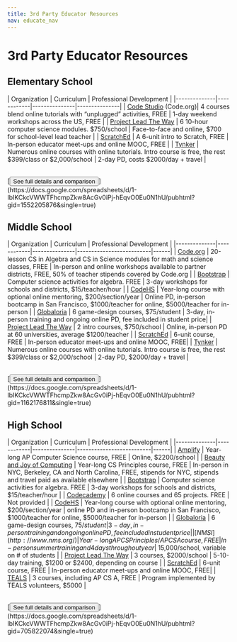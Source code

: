 ```yaml
---
title: 3rd Party Educator Resources
nav: educate_nav
---
```



# 3rd Party Educator Resources

## Elementary School

| Organization | Curriculum | Professional Development |
|--------------|------------|---------------|---------------|
| [Code Studio](/educate/k5)  (Code.org)| 4 courses blend online tutorials with “unplugged” activities, FREE | 1-day weekend workshops across the US, FREE |
| [Project Lead The Way](https://www.pltw.org/our-programs/pltw-launch) | 6 10-hour computer science modules. $750/school  | Face-to-face and online, $700 for school-level lead teacher |
| [ScratchEd](http://scratched.gse.harvard.edu/guide) | A 6-unit intro to Scratch, FREE | In-person educator meet-ups and online MOOC, FREE |
| [Tynker](https://www.tynker.com/school/lesson-plan) | Numerous online courses with online tutorials. Intro course is free, the rest $399/class or $2,000/school | 2-day PD, costs $2000/day + travel |

<br />
[<button>See full details and comparison</button>](https://docs.google.com/spreadsheets/d/1-lbIKCkcVWWTFhcmpZkw8AcGv0iPj-hEqvO0Eu0N1hU/pubhtml?gid=1552205876&single=true)


## Middle School

| Organization | Curriculum | Professional Development |
|--------------|------------|---------------|--------------------------|------|
| [Code.org](/educate) | 20-lesson CS in Algebra and CS in Science modules for math and science classes, FREE  | In-person and online workshops available to partner districts, FREE, 50% of teacher stipends covered by Code.org |
| [Bootstrap](http://www.bootstrapworld.org/) | Computer science activities for algebra. FREE | 3-day workshops for schools and districts, $15/teacher/hour |
| [CodeHS](https://codehs.com) | Year-long course with optional online mentoring, $200/section/year | Online PD, in-person bootcamp in San Francisco, $1000/teacher for online, $5000/teacher for in-person |
| [Globaloria](http://globaloria.com/intro) | 6 game-design courses, $75/student | 3-day, in-person training and ongoing online PD, fee included in student price|
| [Project Lead The Way](https://www.pltw.org/our-programs/pltw-gateway/gateway-curriculum) | 2 intro courses, $750/school | Online, in-person PD at 60 universities, average $1200/teacher |
| [ScratchEd](http://scratched.gse.harvard.edu/guide/) | 6-unit course, FREE | In-person educator meet-ups and online MOOC, FREE|
| [Tynker](https://www.tynker.com/school/lesson-plan) | Numerous online courses with online tutorials. Intro course is free, the rest $399/class or $2,000/school | 2-day PD, $2000/day + travel |

<br />
[<button>See full details and comparison</button>](https://docs.google.com/spreadsheets/d/1-lbIKCkcVWWTFhcmpZkw8AcGv0iPj-hEqvO0Eu0N1hU/pubhtml?gid=1162176811&single=true)


## High School

| Organization | Curriculum | Professional Development |
|--------------|------------|---------------|--------------------------|------|
| [Amplify](https://users-mooc.amplify.com/) | Year-long AP Computer Science course, FREE | Online, $2200/school |
| [Beauty and Joy of Computing](http://bjc.berkeley.edu/) | Year-long CS Principles course, FREE | In-person in NYC, Berkeley, CA and North Carolina, FREE, stipends for NYC, stipends and travel paid as available elsewhere |
| [Bootstrap](http://www.bootstrapworld.org/) | Computer science activities for algebra. FREE | 3-day workshops for schools and districts, $15/teacher/hour |
| [Codecademy](http://www.codecademy.com/learn?utm_campaign=reskillusa) | 6 online courses and 65 projects. FREE | Not provided |
| [CodeHS](https://codehs.com) | Year-long course with optional online mentoring, $200/section/year | online PD and in-person bootcamp in San Francisco, $1000/teacher for online, $5000/teacher for in-person |
| [Globaloria](http://globaloria.com/intro) | 6 game-design courses, $75/student | 3-day, in-person training and ongoing online PD, fee included in student price|
| [NMSI](http://www.nms.org/) | Year-long AP CS Principles/AP CS A course, FREE| In-person summer training and 4 days throughout year | ~$15,000/school, variable on # of students |
| [Project Lead The Way](https://www.pltw.org/our-programs/pltw-gateway/gateway-curriculum) | 3 courses, $2000/school | 5-10-day training, $1200 or $2400, depending on course |
| [ScratchEd](http://scratched.gse.harvard.edu/guide/) | 6-unit course, FREE | In-person educator meet-ups and online MOOC, FREE|
| [TEALS](http://www.tealsk12.org/schools/) | 3 courses, including AP CS A, FREE | Program implemented by TEALS volunteers, $5000 |

<br />
[<button>See full details and comparison</button>](https://docs.google.com/spreadsheets/d/1-lbIKCkcVWWTFhcmpZkw8AcGv0iPj-hEqvO0Eu0N1hU/pubhtml?gid=705822074&single=true)

<br />
<br />

